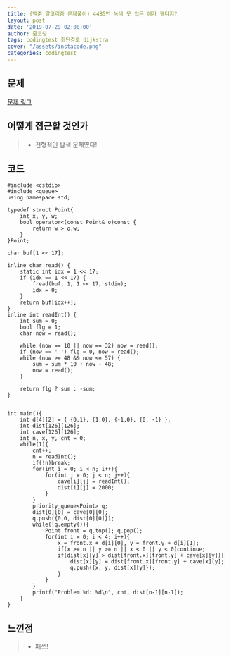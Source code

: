 ```yaml
---
title: (백준 알고리즘 문제풀이) 4485번 녹색 옷 입은 애가 젤다지?
layout: post
date: '2019-07-29 02:00:00'
author: 줌코딩
tags: codingtest 최단경로 dijkstra
cover: "/assets/instacode.png"
categories: codingtest
---
```


## 문제

[문제 링크](https://www.acmicpc.net/problem/4485)

## 어떻게 접근할 것인가

>* 전형적인 탐색 문제였다!

## 코드

    #include <cstdio>
    #include <queue>
    using namespace std;

    typedef struct Point{
        int x, y, w;
        bool operator<(const Point& o)const {
            return w > o.w;
        }
    }Point;

    char buf[1 << 17];

    inline char read() {
        static int idx = 1 << 17;
        if (idx == 1 << 17) {
            fread(buf, 1, 1 << 17, stdin);
            idx = 0;
        }
        return buf[idx++];
    }
    inline int readInt() {
        int sum = 0;
        bool flg = 1;
        char now = read();

        while (now == 10 || now == 32) now = read();
        if (now == '-') flg = 0, now = read();
        while (now >= 48 && now <= 57) {
            sum = sum * 10 + now - 48;
            now = read();
        }

        return flg ? sum : -sum;
    }


    int main(){
        int d[4][2] = { {0,1}, {1,0}, {-1,0}, {0, -1} };
        int dist[126][126];
        int cave[126][126];
        int n, x, y, cnt = 0;
        while(1){
            cnt++;
            n = readInt();
            if(!n)break;
            for(int i = 0; i < n; i++){
                for(int j = 0; j < n; j++){
                    cave[i][j] = readInt();
                    dist[i][j] = 2000;
                }
            }
            priority_queue<Point> q;
            dist[0][0] = cave[0][0];
            q.push({0,0, dist[0][0]});
            while(!q.empty()){ 
                Point front = q.top(); q.pop();
                for(int i = 0; i < 4; i++){
                    x = front.x + d[i][0], y = front.y + d[i][1];
                    if(x >= n || y >= n || x < 0 || y < 0)continue;
                    if(dist[x][y] > dist[front.x][front.y] + cave[x][y]){
                        dist[x][y] = dist[front.x][front.y] + cave[x][y];
                        q.push({x, y, dist[x][y]});
                    } 
                }
            }
            printf("Problem %d: %d\n", cnt, dist[n-1][n-1]);
        } 
    }

## 느낀점

>* 패쓰!
